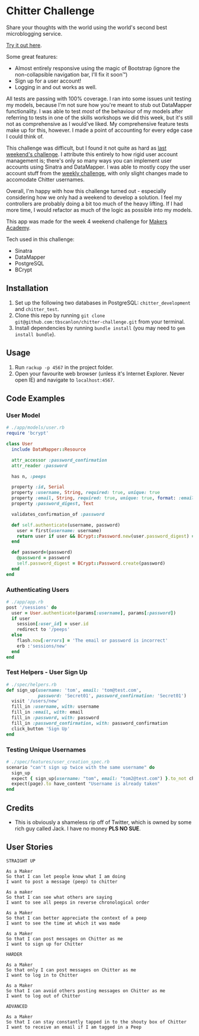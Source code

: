 # Chitter Challenge

Share your thoughts with the world using the world's second best microblogging service.

[Try it out here](https://chitter-june2017.herokuapp.com/).

Some great features:
- Almost entirely responsive using the magic of Bootstrap (ignore the non-collapsible navigation bar, I'll fix it soon&trade;)
- Sign up for a user account!
- Logging in and out works as well.

All tests are passing with 100% coverage. I ran into some issues unit testing my models, because I'm not sure how you're meant to stub out DataMapper functionality. I was able to test *most* of the behaviour of my models after referring to tests in one of the skills workshops we did this week, but it's still not as comprehensive as I would've liked. My comprehensive feature tests make up for this, however. I made a point of accounting for every edge case I could think of.

This challenge was difficult, but I found it not quite as hard as [last weekend's challenge](https://www.github.com/tbscanlon/rps-challenge). I attribute this entirely to how rigid user account management is; there's only so many ways you can implement user accounts using Sinatra and DataMapper. I was able to mostly copy the user account stuff from the [weekly challenge](http://www.github.com/tbscanlon/bookmark_manager), with only slight changes made to accomodate Chitter usernames.

Overall, I'm happy with how this challenge turned out - especially considering how we only had a weekend to develop a solution. I feel my controllers are probably doing a bit too much of the heavy lifting. If I had more time, I would refactor as much of the logic as possible into my models.

This app was made for the week 4 weekend challenge for [Makers Academy](www.makersacademy.com).

Tech used in this challenge:
- Sinatra
- DataMapper
- PostgreSQL
- BCrypt

## Installation
1. Set up the following two databases in PostgreSQL: `chitter_development` and `chitter_test`.
2. Clone this repo by running `git clone git@github.com:tbscanlon/chitter-challenge.git` from your terminal.
3. Install dependencies by running `bundle install` (you may need to `gem install bundle`).

## Usage
1. Run `rackup -p 4567` in the project folder.
2. Open your favourite web browser (unless it's Internet Explorer. Never open IE) and navigate to `localhost:4567`.

## Code Examples

### User Model
```ruby
# ./app/models/user.rb
require 'bcrypt'

class User
  include DataMapper::Resource

  attr_accessor :password_confirmation
  attr_reader :password

  has n, :peeps

  property :id, Serial
  property :username, String, required: true, unique: true
  property :email, String, required: true, unique: true, format: :email_address
  property :password_digest, Text

  validates_confirmation_of :password

  def self.authenticate(username, password)
    user = first(username: username)
    return user if user && BCrypt::Password.new(user.password_digest) == password
  end

  def password=(password)
    @password = password
    self.password_digest = BCrypt::Password.create(password)
  end
end
```

### Authenticating Users
```ruby
# ./app/app.rb
post '/sessions' do
  user = User.authenticate(params[:username], params[:password])
  if user
    session[:user_id] = user.id
    redirect to '/peeps'
  else
    flash.now[:errors] = 'The email or password is incorrect'
    erb :'sessions/new'
  end
end
```

### Test Helpers - User Sign Up
```ruby
# ./spec/helpers.rb
def sign_up(username: 'tom', email: 'tom@test.com',
            password: 'Secret01', password_confirmation: 'Secret01')
  visit '/users/new'
  fill_in :username, with: username
  fill_in :email, with: email
  fill_in :password, with: password
  fill_in :password_confirmation, with: password_confirmation
  click_button 'Sign Up'
end
```

### Testing Unique Usernames
```ruby
# ./spec/features/user_creation_spec.rb
scenario "can't sign up twice with the same username" do
  sign_up
  expect { sign_up(username: "tom", email: "tom2@test.com") }.to_not change(User, :count)
  expect(page).to have_content "Username is already taken"
end
```

## Credits
- This is obviously a shameless rip off of Twitter, which is owned by some rich guy called Jack. I have no money **PLS NO SUE**.

## User Stories
```
STRAIGHT UP

As a Maker
So that I can let people know what I am doing  
I want to post a message (peep) to chitter

As a maker
So that I can see what others are saying  
I want to see all peeps in reverse chronological order

As a Maker
So that I can better appreciate the context of a peep
I want to see the time at which it was made

As a Maker
So that I can post messages on Chitter as me
I want to sign up for Chitter

HARDER

As a Maker
So that only I can post messages on Chitter as me
I want to log in to Chitter

As a Maker
So that I can avoid others posting messages on Chitter as me
I want to log out of Chitter

ADVANCED

As a Maker
So that I can stay constantly tapped in to the shouty box of Chitter
I want to receive an email if I am tagged in a Peep
```

